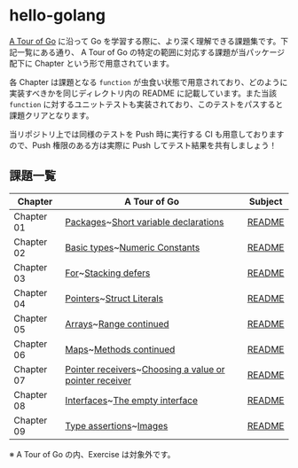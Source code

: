 # hello-golang

[A Tour of Go](https://go-tour-jp.appspot.com/) に沿って Go を学習する際に、より深く理解できる課題集です。下記一覧にある通り、 A Tour of Go の特定の範囲に対応する課題が当パッケージ配下に Chapter という形で用意されています。

各 Chapter は課題となる `function` が虫食い状態で用意されており、どのように実装すべきかを同じディレクトリ内の README に記載しています。また当該 `function` に対するユニットテストも実装されており、このテストをパスすると課題クリアとなります。

当リポジトリ上では同様のテストを Push 時に実行する CI も用意しておりますので、Push 権限のある方は実際に Push してテスト結果を共有しましょう！

## 課題一覧

| Chapter    | A Tour of Go                                                                                                                                                                           | Subject                                 |
| ---------- | -------------------------------------------------------------------------------------------------------------------------------------------------------------------------------------- | --------------------------------------- |
| Chapter 01 | [Packages](https://go-tour-jp.appspot.com/basics/1)<span style="padding: auto 2rem">~</span>[Short variable declarations](https://go-tour-jp.appspot.com/basics/10)                    | [README](./subject/chapter01/README.md) |
| Chapter 02 | [Basic types](https://go-tour-jp.appspot.com/basics/11)<span style="padding: auto 2rem">~</span>[Numeric Constants](https://go-tour-jp.appspot.com/basics/16)                          | [README](./subject/chapter02/README.md) |
| Chapter 03 | [For](https://go-tour-jp.appspot.com/flowcontrol/1)<span style="padding: auto 2rem">~</span>[Stacking defers](https://go-tour-jp.appspot.com/flowcontrol/13)                           | [README](./subject/chapter03/README.md) |
| Chapter 04 | [Pointers](https://go-tour-jp.appspot.com/moretypes/1)<span style="padding: auto 2rem">~</span>[Struct Literals](https://go-tour-jp.appspot.com/moretypes/5)                           | [README](./subject/chapter04/README.md) |
| Chapter 05 | [Arrays](https://go-tour-jp.appspot.com/moretypes/6)<span style="padding: auto 2rem">~</span>[Range continued](https://go-tour-jp.appspot.com/moretypes/17)                            | [README](./subject/chapter05/README.md) |
| Chapter 06 | [Maps](https://go-tour-jp.appspot.com/moretypes/19)<span style="padding: auto 2rem">~</span>[Methods continued](https://go-tour-jp.appspot.com/methods/3)                              | [README](./subject/chapter06/README.md) |
| Chapter 07 | [Pointer receivers](https://go-tour-jp.appspot.com/methods/4)<span style="padding: auto 2rem">~</span>[Choosing a value or pointer receiver](https://go-tour-jp.appspot.com/methods/8) | [README](./subject/chapter07/README.md) |
| Chapter 08 | [Interfaces](https://go-tour-jp.appspot.com/methods/9)<span style="padding: auto 2rem">~</span>[The empty interface](https://go-tour-jp.appspot.com/methods/14)                        | [README](./subject/chapter08/README.md) |
| Chapter 09 | [Type assertions](https://go-tour-jp.appspot.com/methods/15)<span style="padding: auto 2rem">~</span>[Images](https://go-tour-jp.appspot.com/methods/24)                               | [README](./subject/chapter09/README.md) |

※ A Tour of Go の内、Exercise は対象外です。
